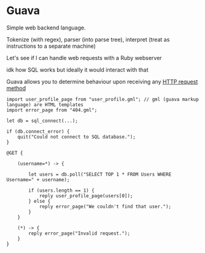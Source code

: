 # Guava
Simple web backend language.
    
Tokenize (with regex), parser (into parse tree), interpret (treat as instructions to a separate machine)

Let's see if I can handle web requests with a Ruby webserver

idk how SQL works but ideally it would interact with that

Guava allows you to determine behaviour upon receiving any [HTTP request method](https://en.m.wikipedia.org/wiki/HTTP#Request_methods)

```
import user_profile_page from "user_profile.gml"; // gml (guava markup language) are HTML templates
import error_page from "404.gml";

let db = sql_connect(...);

if (db.connect_error) {
    quit("Could not connect to SQL database.");
}

@GET {

    (username=*) -> {

        let users = db.poll("SELECT TOP 1 * FROM Users WHERE Username=" + username);
    
        if (users.length == 1) {
            reply user_profile_page(users[0]);
        } else {
            reply error_page("We couldn't find that user.");
        }
    }

    (*) -> {
        reply error_page("Invalid request.");
    }
}
```
